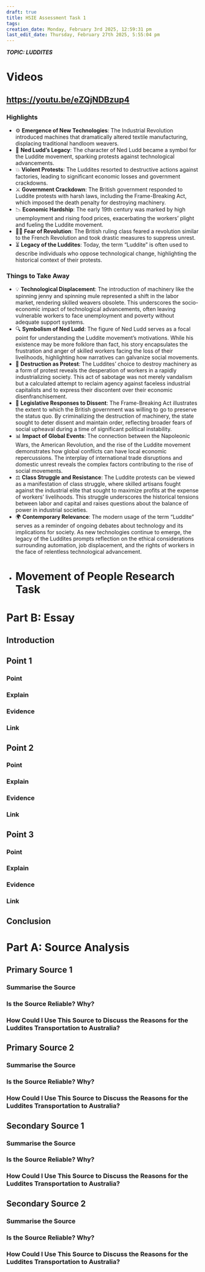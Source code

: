 ```yaml
---
draft: true
title: HSIE Assessment Task 1
tags: 
creation_date: Monday, February 3rd 2025, 12:59:31 pm
last_edit_date: Thursday, February 27th 2025, 5:55:04 pm
---
```

***TOPIC: LUDDITES***

# Videos

## https://youtu.be/eZQjNDBzup4

### Highlights

- ⚙️ **Emergence of New Technologies**: The Industrial Revolution introduced machines that dramatically altered textile manufacturing, displacing traditional handloom weavers.
- 🔨 **Ned Ludd’s Legacy**: The character of Ned Ludd became a symbol for the Luddite movement, sparking protests against technological advancements.
- 💥 **Violent Protests**: The Luddites resorted to destructive actions against factories, leading to significant economic losses and government crackdowns.
- ⚔️ **Government Crackdown**: The British government responded to Luddite protests with harsh laws, including the Frame-Breaking Act, which imposed the death penalty for destroying machinery.
- 📉 **Economic Hardship**: The early 19th century was marked by high unemployment and rising food prices, exacerbating the workers’ plight and fueling the Luddite movement.
- 🏴‍☠️ **Fear of Revolution**: The British ruling class feared a revolution similar to the French Revolution and took drastic measures to suppress unrest.
- ⏳ **Legacy of the Luddites**: Today, the term “Luddite” is often used to describe individuals who oppose technological change, highlighting the historical context of their protests.

### Things to Take Away

- 💡 **Technological Displacement**: The introduction of machinery like the spinning jenny and spinning mule represented a shift in the labor market, rendering skilled weavers obsolete. This underscores the socio-economic impact of technological advancements, often leaving vulnerable workers to face unemployment and poverty without adequate support systems.
- 🔍 **Symbolism of Ned Ludd**: The figure of Ned Ludd serves as a focal point for understanding the Luddite movement’s motivations. While his existence may be more folklore than fact, his story encapsulates the frustration and anger of skilled workers facing the loss of their livelihoods, highlighting how narratives can galvanize social movements.
- 🚧 **Destruction as Protest**: The Luddites’ choice to destroy machinery as a form of protest reveals the desperation of workers in a rapidly industrializing society. This act of sabotage was not merely vandalism but a calculated attempt to reclaim agency against faceless industrial capitalists and to express their discontent over their economic disenfranchisement.
- 📜 **Legislative Responses to Dissent**: The Frame-Breaking Act illustrates the extent to which the British government was willing to go to preserve the status quo. By criminalizing the destruction of machinery, the state sought to deter dissent and maintain order, reflecting broader fears of social upheaval during a time of significant political instability.
- 📊 **Impact of Global Events**: The connection between the Napoleonic Wars, the American Revolution, and the rise of the Luddite movement demonstrates how global conflicts can have local economic repercussions. The interplay of international trade disruptions and domestic unrest reveals the complex factors contributing to the rise of social movements.
- ⚖️ **Class Struggle and Resistance**: The Luddite protests can be viewed as a manifestation of class struggle, where skilled artisans fought against the industrial elite that sought to maximize profits at the expense of workers’ livelihoods. This struggle underscores the historical tensions between labor and capital and raises questions about the balance of power in industrial societies.
- 🌍 **Contemporary Relevance**: The modern usage of the term “Luddite” serves as a reminder of ongoing debates about technology and its implications for society. As new technologies continue to emerge, the legacy of the Luddites prompts reflection on the ethical considerations surrounding automation, job displacement, and the rights of workers in the face of relentless technological advancement.
- # Movement of People Research Task

# Part B: Essay

## Introduction

## Point 1

### Point

### Explain

### Evidence

### Link

## Point 2

### Point

### Explain

### Evidence

### Link

## Point 3

### Point

### Explain

### Evidence

### Link

## Conclusion

# Part A: Source Analysis

## Primary Source 1

### Summarise the Source

### Is the Source Reliable? Why?

### How Could I Use This Source to Discuss the Reasons for the Luddites Transportation to Australia?

## Primary Source 2

### Summarise the Source

### Is the Source Reliable? Why?

### How Could I Use This Source to Discuss the Reasons for the Luddites Transportation to Australia?

## Secondary Source 1

### Summarise the Source

### Is the Source Reliable? Why?

### How Could I Use This Source to Discuss the Reasons for the Luddites Transportation to Australia?

## Secondary Source 2

### Summarise the Source

### Is the Source Reliable? Why?

### How Could I Use This Source to Discuss the Reasons for the Luddites Transportation to Australia?
